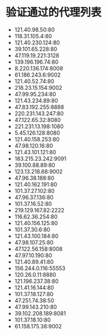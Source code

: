 # 验证通过的代理列表

 - 121.40.98.50:80
 - 118.31.105.4:80
 - 121.40.230.124:80
 - 39.101.65.228:80
 - 47.119.19.221:3128
 - 139.196.196.74:80
 - 8.220.136.174:8008
 - 61.186.243.6:9002
 - 121.40.52.74:80
 - 218.23.15.154:9002
 - 47.99.95.234:80
 - 121.43.234.89:80
 - 47.83.192.255:8888
 - 220.231.143.247:80
 - 47.122.65.32:8080
 - 221.231.13.198:1080
 - 5.45.126.128:8080
 - 121.40.158.253:80
 - 47.98.120.16:80
 - 121.43.101.121:80
 - 183.215.23.242:9091
 - 39.100.88.89:80
 - 123.13.218.68:9002
 - 47.96.38.188:80
 - 121.40.162.191:80
 - 101.37.27.102:80
 - 47.96.37.136:80
 - 101.37.16.52:80
 - 219.129.167.82:2222
 - 116.62.36.254:80
 - 121.40.156.125:80
 - 101.37.30.6:80
 - 121.43.100.184:80
 - 47.98.107.25:80
 - 47.122.56.158:8008
 - 47.97.10.190:80
 - 121.40.89.41:80
 - 156.244.0.116:55553
 - 120.26.0.11:8880
 - 121.196.237.38:80
 - 121.41.16.144:80
 - 101.37.18.127:80
 - 47.251.74.38:50
 - 47.99.143.210:80
 - 39.102.208.189:8081
 - 101.37.18.10:80
 - 61.158.175.38:9002
